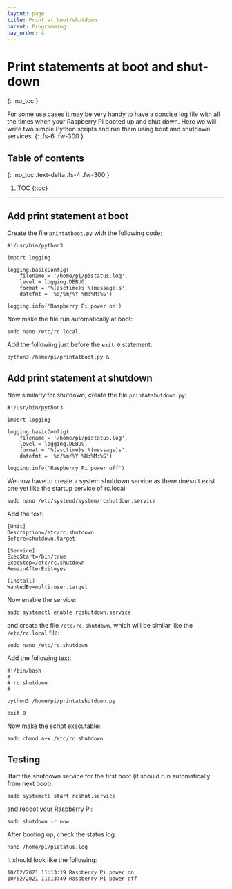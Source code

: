 ```yaml
---
layout: page
title: Print at boot/shutdown
parent: Programming
nav_order: 4
---
```


# Print statements at boot and shut-down
{: .no_toc }

For some use cases it may be very handy to have a concise log file with all the times when your Raspberry Pi booted up and shut down. Here we will write two simple Python scripts and run them using boot and shutdown services.
{: .fs-6 .fw-300 }

## Table of contents
{: .no_toc .text-delta .fs-4 .fw-300 }

1. TOC
{:toc}
---

## Add print statement at boot
Create the file `printatboot.py` with the following code:

```
#!/usr/bin/python3

import logging

logging.basicConfig(
	filename = '/home/pi/pistatus.log',
	level = logging.DEBUG,
	format = '%(asctime)s %(message)s',
	datefmt = '%d/%m/%Y %H:%M:%S')

logging.info('Raspberry Pi power on')
```

Now make the file run automatically at boot:

```
sudo nano /etc/rc.local
```

Add the following just before the `exit 0` statement:

```
python3 /home/pi/printatboot.py &
```

## Add print statement at shutdown
Now similarly for shutdown, create the file `printatshutdown.py`:

```
#!/usr/bin/python3

import logging

logging.basicConfig(
	filename = '/home/pi/pistatus.log',
	level = logging.DEBUG,
	format = '%(asctime)s %(message)s',
	datefmt = '%d/%m/%Y %H:%M:%S')

logging.info('Raspberry Pi power off')
```

We now have to create a system shutdown service as there doesn't exist one yet like the startup service of rc.local:

```
sudo nano /etc/systemd/system/rcshutdown.service
```

Add the text:

```
[Unit]
Description=/etc/rc.shutdown
Before=shutdown.target

[Service]
ExecStart=/bin/true
ExecStop=/etc/rc.shutdown
RemainAfterExit=yes

[Install]
WantedBy=multi-user.target
```

Now enable the service:

```
sudo systemctl enable rcshutdown.service
```

and create the file `/etc/rc.shutdown`, which will be similar like the `/etc/rc.local` file:

```
sudo nano /etc/rc.shutdown
```

Add the following text:

```
#!/bin/bash
#
# rc.shutdown
#

python3 /home/pi/printatshutdown.py

exit 0
```

Now make the script executable:

```
sudo chmod a+x /etc/rc.shutdown
```

## Testing
Ttart the shutdown service for the first boot (it should run automatically from next boot):

```
sudo systemctl start rcshut.service
```

and reboot your Raspberry Pi:

```
sudo shutdown -r now
```

After booting up, check the status log:

```
nano /home/pi/pistatus.log
```

It should look like the following:

```
10/02/2021 11:13:19 Raspberry Pi power on
10/02/2021 11:13:49 Raspberry Pi power off
```
